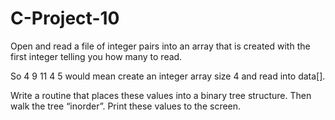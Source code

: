 # C-Project-10
 Open and read a file of integer pairs into an array that is created with the first integer telling you how many to read.  

So  4 9  11  4  5    would mean create an integer array size 4 and read into data[].   

 Write a routine that places these values into a binary tree structure.
 Then walk the tree “inorder”. 
 Print these values to the screen.
